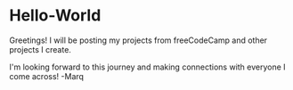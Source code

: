 # Hello-World

Greetings!
 I will be posting my projects from freeCodeCamp and other projects I create. 
 
 I'm looking forward to this journey and making connections with everyone I come across! 
-Marq
